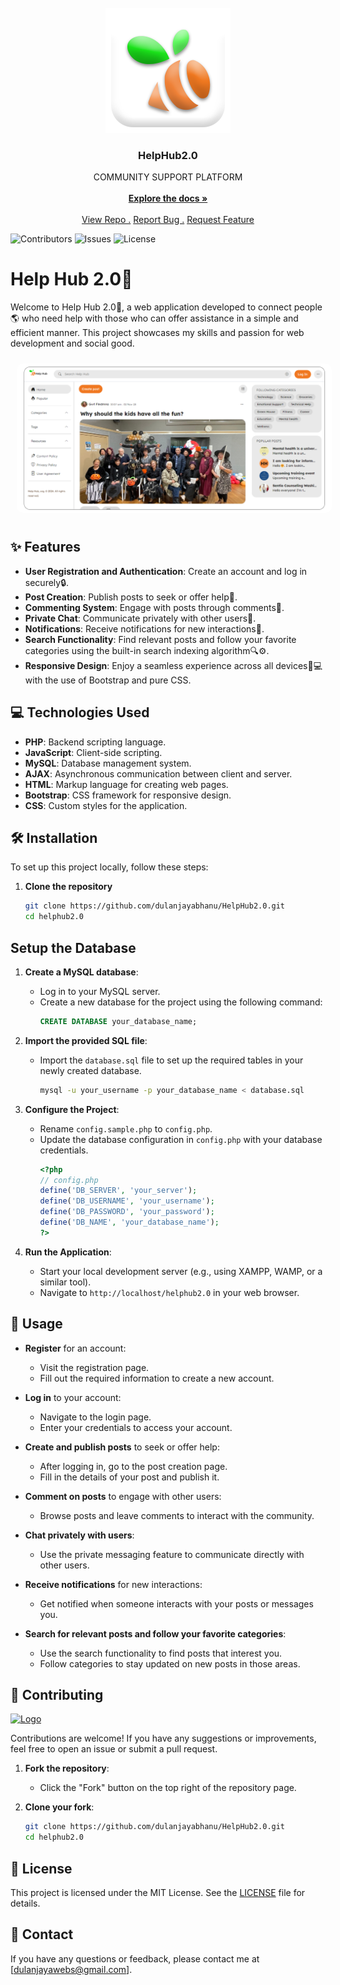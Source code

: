 <br/>
<div align="center">
<a href="https://github.com/dulanjayabhanu/HelpHub2.0">
<img src="assets/icon.png" alt="HelpHub2.0 Main Logo" width="200" height="200">
</a>
<h3 align="center">HelpHub2.0</h3>
<p align="center">
COMMUNITY SUPPORT PLATFORM
<br/>
<br/>
<a href="https://github.com/dulanjayabhanu/HelpHub2.0"><strong>Explore the docs »</strong></a>
<br/>
<br/>
<a href="https://github.com/dulanjayabhanu/HelpHub2.0/">View Repo .</a>  
<a href="https://github.com/dulanjayabhanu/HelpHub2.0/issues/new?labels=bug&amp;template=bug_report.md">Report Bug .</a>
<a href="https://github.com/dulanjayabhanu/HelpHub2.0/issues/new?labels=enhancement&amp;&template=feature_request.md">Request Feature</a>
</p>
</div>

![Contributors](https://img.shields.io/github/contributors/dulanjayabhanu/HelpHub2.0?color=dark-green) ![Issues](https://img.shields.io/github/issues/dulanjayabhanu/HelpHub2.0) ![License](https://img.shields.io/github/license/dulanjayabhanu/HelpHub2.0)

# Help Hub 2.0🐝

Welcome to Help Hub 2.0🐝, a web application developed to connect people🌎 who need help with those who can offer assistance in a simple and efficient manner. This project showcases my skills and passion for web development and social good.

<div>
  <img src="assets/Main_wall.png" alt="Example GIF" style="border-radius: 10px; margin: 10px;">
</div>

## ✨ Features

- **User Registration and Authentication**: Create an account and log in securely🔒.
- **Post Creation**: Publish posts to seek or offer help📝.
- **Commenting System**: Engage with posts through comments💬.
- **Private Chat**: Communicate privately with other users💌.
- **Notifications**: Receive notifications for new interactions🔔.
- **Search Functionality**: Find relevant posts and follow your favorite categories using the built-in search indexing algorithm🔍⚙️.
- **Responsive Design**: Enjoy a seamless experience across all devices📱💻 with the use of Bootstrap and pure CSS.

## 💻 Technologies Used

- **PHP**: Backend scripting language.
- **JavaScript**: Client-side scripting.
- **MySQL**: Database management system.
- **AJAX**: Asynchronous communication between client and server.
- **HTML**: Markup language for creating web pages.
- **Bootstrap**: CSS framework for responsive design.
- **CSS**: Custom styles for the application.

## 🛠️ Installation

To set up this project locally, follow these steps:

1. **Clone the repository**
   ```bash
   git clone https://github.com/dulanjayabhanu/HelpHub2.0.git
   cd helphub2.0

## Setup the Database

1. **Create a MySQL database**:
   - Log in to your MySQL server.
   - Create a new database for the project using the following command:
     ```sql
     CREATE DATABASE your_database_name;
     ```

2. **Import the provided SQL file**:
   - Import the `database.sql` file to set up the required tables in your newly created database.
     ```bash
     mysql -u your_username -p your_database_name < database.sql
     ```

3. **Configure the Project**:
   - Rename `config.sample.php` to `config.php`.
   - Update the database configuration in `config.php` with your database credentials.
     ```php
     <?php
     // config.php
     define('DB_SERVER', 'your_server');
     define('DB_USERNAME', 'your_username');
     define('DB_PASSWORD', 'your_password');
     define('DB_NAME', 'your_database_name');
     ?>
     ```

4. **Run the Application**:
   - Start your local development server (e.g., using XAMPP, WAMP, or a similar tool).
   - Navigate to `http://localhost/helphub2.0` in your web browser.
  
## 🚀 Usage

- **Register** for an account:
  - Visit the registration page.
  - Fill out the required information to create a new account.

- **Log in** to your account:
  - Navigate to the login page.
  - Enter your credentials to access your account.

- **Create and publish posts** to seek or offer help:
  - After logging in, go to the post creation page.
  - Fill in the details of your post and publish it.

- **Comment on posts** to engage with other users:
  - Browse posts and leave comments to interact with the community.

- **Chat privately with users**:
  - Use the private messaging feature to communicate directly with other users.

- **Receive notifications** for new interactions:
  - Get notified when someone interacts with your posts or messages you.

- **Search for relevant posts and follow your favorite categories**:
  - Use the search functionality to find posts that interest you.
  - Follow categories to stay updated on new posts in those areas.

## 🤝 Contributing

<a href="https://github.com/dulanjayabhanu/HelpHub2.0" style="">
   <img src="assets/Poster.png" alt="Logo" height="299">
</a>
   
Contributions are welcome! If you have any suggestions or improvements, feel free to open an issue or submit a pull request.

1. **Fork the repository**:
   - Click the "Fork" button on the top right of the repository page.

2. **Clone your fork**:
   ```bash
   git clone https://github.com/dulanjayabhanu/HelpHub2.0.git
   cd helphub2.0

## 📄 License

This project is licensed under the MIT License. See the [LICENSE](LICENSE) file for details.

## 📧 Contact

If you have any questions or feedback, please contact me at [dulanjayawebs@gmail.com].
